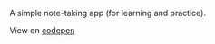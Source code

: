 A simple note-taking app (for learning and practice).

View on [codepen](https://codepen.io/8avia/pen/yEWJBR?editors=0110)